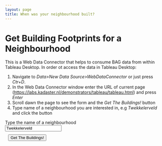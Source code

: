 ```yaml
---
layout: page
title: When was your neighbourhood built?
---
```


<script type="text/javascript" src="tableauwdc-2.3.latest.js"></script>
<script type="text/javascript" src="wicket.js"></script>
<script type="text/javascript" src="moment.min.js"></script>
<script type="text/javascript" src="awesomplete.min.js"></script>
<script type="text/javascript" src="jquery.js"></script>

# Get Building Footprints for a Neighbourhood 
                
This is a Web Data Connector that helps to consume BAG data from within Tableau Desktop. 
In order ot access the data in Tableau Desktop:

  1. Navigate to <em>Data>New Data Source>WebDataConnector</em> or just press <em>Ctr+D</em>.
  2. In the Web Data Connector window enter the URL of current page (https://labs.kadaster.nl/demonstrators/tableau/tableau.html) and press <em>Enter</em>
  3. Scroll dawn the page to see the form and the <em>Get The Buildings!</em> button
  4. Type name of a neighbourhood you are interested in, e.g <em>Twekkelerveld</em> and click the button


<div class="container container-table">
        <div class="row vertical-center-row">
            <div class="text-center col-md-4 col-md-offset-4">
                <form>
                    <div class="form-inline">
                        <label for="buurtNaam" class="text-center">Type the name of a neighbourhood</label>
				    <div class="form-inline">
				        <input type="text" class="form-control" id="buurtNaam" value="Twekkelerveld">
				    </div>
                <button type = "button" id = "submitButton" class = "btn btn-success" style = "margin: 10px;">Get The Buildings!</button>
                <div id="errorMsg"></div>
            </div>

<script type="text/javascript" src="connector.js"></script>